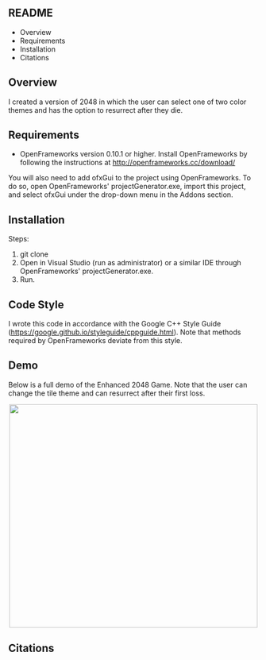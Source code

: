 ## README
 * Overview 
 * Requirements
 * Installation
 * Citations 

## Overview 
I created a version of 2048 in which the user can select one of two color themes and has the option to resurrect after they die.

## Requirements
* OpenFrameworks version 0.10.1 or higher. Install OpenFrameworks by following the instructions at http://openframeworks.cc/download/ 

You will also need to add ofxGui to the project using OpenFrameworks. To do so, open OpenFrameworks' projectGenerator.exe, import this project, and select ofxGui under the drop-down menu in the Addons section.

## Installation
Steps:
1. git clone 
2. Open in Visual Studio (run as administrator) or a similar IDE through OpenFrameworks' projectGenerator.exe. 
3. Run.

## Code Style
I wrote this code in accordance with the Google C++ Style Guide (https://google.github.io/styleguide/cppguide.html). Note that methods required by OpenFrameworks deviate from this style.

## Demo
Below is a full demo of the Enhanced 2048 Game. Note that the user can change the tile theme and can resurrect after their first loss.
<p align="center">
  <img width="500" height="450" src="final-project-rjain85\finalProject\bin\data\Enhanced-2048.gif">
</p>

## Citations
